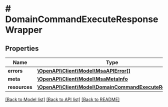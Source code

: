 # # DomainCommandExecuteResponseWrapper

## Properties

Name | Type | Description | Notes
------------ | ------------- | ------------- | -------------
**errors** | [**\OpenAPI\Client\Model\MsaAPIError[]**](MsaAPIError.md) |  |
**meta** | [**\OpenAPI\Client\Model\MsaMetaInfo**](MsaMetaInfo.md) |  |
**resources** | [**\OpenAPI\Client\Model\DomainCommandExecuteResponse[]**](DomainCommandExecuteResponse.md) |  |

[[Back to Model list]](../../README.md#models) [[Back to API list]](../../README.md#endpoints) [[Back to README]](../../README.md)
